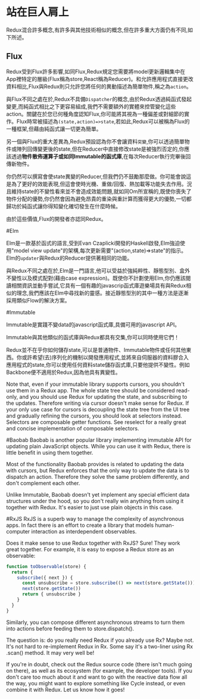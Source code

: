 # 站在巨人肩上

Redux混合許多概念,有許多與其他技術相似的概念,但在許多重大方面仍有不同,如下所述。

## Flux

Redux受到Flux許多影響,如同Flux,Redux規定您需要將model更新邏輯集中在App裡特定的層級(Flux稱為store,React稱為Reducer)。和允許應用程式直接更改資料相比,Flux與Redux則只允許您將任何的異動描述為簡單物件,稱之為`action`。

與Flux不同之處在於,Redux不具備`Dispatcher`的概念,由於Redux透過純函式發起變更,而純函式相比之下更容易組成,我們不需要額外的實體來控管變化這些action。關鍵在於您已何種角度認知Flux,你可能將其視為一種偏差或對細節的實作。Flux時常被描述為`(state,action)=>state`,若如此,Redux可以被稱為Flux的一種框架,但藉由純函式讓一切更為簡單。

另一個與Flux的重大差異為,Redux預設認為你不會讓資料`突變`,你可以透過簡單物件或陣列回傳變更後的state,但在Reducer中直接修改state是被強烈否定的,你應該透過**物件散佈運算子或如同Immutable的函式庫**,在每次Reducer執行完畢後回傳新物件。

你仍然可以撰寫會使state異變的Reducer,但我們仍不鼓勵那麼做。你可能會說這是為了更好的效能表現,但這會使時光機、重做/回復、熱加載等功能失去作用。況且維持state的不變性看來並不會造成效能問題,就如同Om所宣稱的,既使你喪失了物件分配的優勢,你仍然會因為避免昂貴的重染與重計算而獲得更大的優勢,一切都歸功於純函式讓你得知變化確切發生在什麼時候。

由於這些價值,Flux的開發者亦認同Redux。

#Elm

Elm是一款基於函式的語言,受到Evan Czaplicki開發的Haskell啟發,Elm強迫使用"model view update"的架構,每次更新需要"(action,state)=>state"的指示。Elm的`updater`與Redux的Reducer提供著相同的功能。

與Redux不同之處在於,Elm是一門語言,他可以受益於強純粹性、靜態型別、盒外不變性以及模式配對(藉由case expression)。既使你不計劃使用Elm,你仍應該閱讀相關資訊並動手嘗試,它具有一個有趣的javascrip函式庫遊樂場具有與Redux相似的理念,我們應該在Elm中尋找新的靈感。接近靜態型別的其中一種方法是逐漸採用類似Flow的解決方案。

#Immutable

Immutable是實踐不變data的javascript函式庫,具備可用的javascript API。

Immutable與其他類似的函式庫與Redux都具有交集,你可以同時使用它們！

Redux並不在乎你如何儲存state,可以是普通物件、Immutable物件或任何其他東西。你或許希望(去)序列化的機制以開發應用程式,並將來自伺服器的資料膠合入應用程式的state,你可以使用任何資料state儲存函式庫,只要他提供不變性。例如Backbone便不適用於Redux,因為他具有異變性。

Note that, even if your immutable library supports cursors, you shouldn't use them in a Redux app. The whole state tree should be considered read-only, and you should use Redux for updating the state, and subscribing to the updates. Therefore writing via cursor doesn't make sense for Redux. If your only use case for cursors is decoupling the state tree from the UI tree and gradually refining the cursors, you should look at selectors instead. Selectors are composable getter functions. See reselect for a really great and concise implementation of composable selectors.



#Baobab
Baobab is another popular library implementing immutable API for updating plain JavaScript objects. While you can use it with Redux, there is little benefit in using them together.

Most of the functionality Baobab provides is related to updating the data with cursors, but Redux enforces that the only way to update the data is to dispatch an action. Therefore they solve the same problem differently, and don't complement each other.

Unlike Immutable, Baobab doesn't yet implement any special efficient data structures under the hood, so you don't really win anything from using it together with Redux. It's easier to just use plain objects in this case.

#RxJS
RxJS is a superb way to manage the complexity of asynchronous apps. In fact there is an effort to create a library that models human-computer interaction as interdependent observables.

Does it make sense to use Redux together with RxJS? Sure! They work great together. For example, it is easy to expose a Redux store as an observable:
```js
function toObservable(store) {
  return {
    subscribe({ next }) {
      const unsubscribe = store.subscribe(() => next(store.getState()))
      next(store.getState())
      return { unsubscribe }
    }
  }
}
```
Similarly, you can compose different asynchronous streams to turn them into actions before feeding them to store.dispatch().

The question is: do you really need Redux if you already use Rx? Maybe not. It's not hard to re-implement Redux in Rx. Some say it's a two-liner using Rx .scan() method. It may very well be!

If you're in doubt, check out the Redux source code (there isn't much going on there), as well as its ecosystem (for example, the developer tools). If you don't care too much about it and want to go with the reactive data flow all the way, you might want to explore something like Cycle instead, or even combine it with Redux. Let us know how it goes!
